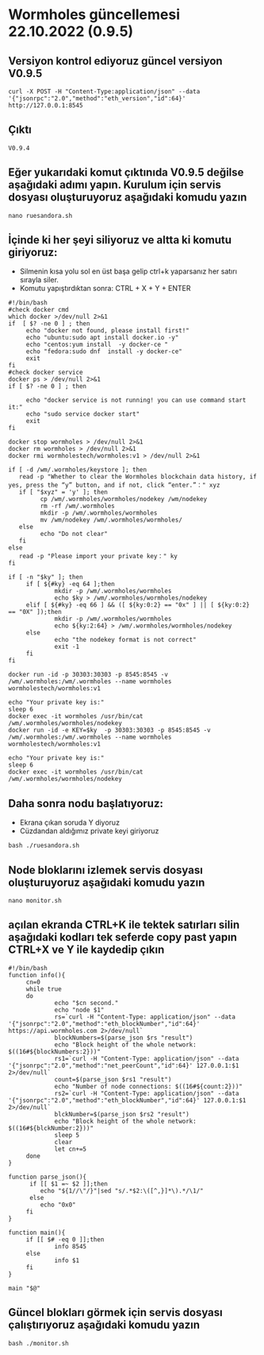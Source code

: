 # Wormholes güncellemesi 22.10.2022 (0.9.5)


## Versiyon kontrol ediyoruz güncel versiyon V0.9.5
```
curl -X POST -H "Content-Type:application/json" --data '{"jsonrpc":"2.0","method":"eth_version","id":64}' http://127.0.0.1:8545
```

## Çıktı
```
V0.9.4
```

## Eğer yukarıdaki komut çıktınıda  V0.9.5 değilse aşağıdaki adımı yapın. Kurulum için servis dosyası oluşturuyoruz aşağıdaki komudu yazın
```
nano ruesandora.sh
```

## İçinde ki her şeyi siliyoruz ve altta ki komutu giriyoruz:

* Silmenin kısa yolu sol en üst başa gelip ctrl+k yaparsanız her satırı sırayla siler.
* Komutu yapıştırdıktan sonra: CTRL +  X + Y + ENTER

```
#!/bin/bash
#check docker cmd
which docker >/dev/null 2>&1
if  [ $? -ne 0 ] ; then
     echo "docker not found, please install first!"
     echo "ubuntu:sudo apt install docker.io -y"
     echo "centos:yum install  -y docker-ce "
     echo "fedora:sudo dnf  install -y docker-ce"
     exit
fi
#check docker service
docker ps > /dev/null 2>&1
if [ $? -ne 0 ] ; then

     echo "docker service is not running! you can use command start it:"
     echo "sudo service docker start"
     exit
fi

docker stop wormholes > /dev/null 2>&1
docker rm wormholes > /dev/null 2>&1
docker rmi wormholestech/wormholes:v1 > /dev/null 2>&1

if [ -d /wm/.wormholes/keystore ]; then
   read -p "Whether to clear the Wormholes blockchain data history, if yes, press the “y” button, and if not, click “enter.”：" xyz
   if [ "$xyz" = 'y' ]; then
         cp /wm/.wormholes/wormholes/nodekey /wm/nodekey
         rm -rf /wm/.wormholes
         mkdir -p /wm/.wormholes/wormholes
         mv /wm/nodekey /wm/.wormholes/wormholes/
   else
         echo "Do not clear"
   fi
else
   read -p "Please import your private key：" ky
fi

if [ -n "$ky" ]; then
     if [ ${#ky} -eq 64 ];then
             mkdir -p /wm/.wormholes/wormholes
             echo $ky > /wm/.wormholes/wormholes/nodekey
     elif [ ${#ky} -eq 66 ] && ([ ${ky:0:2} == "0x" ] || [ ${ky:0:2} == "0X" ]);then
             mkdir -p /wm/.wormholes/wormholes
             echo ${ky:2:64} > /wm/.wormholes/wormholes/nodekey
     else
             echo "the nodekey format is not correct"
             exit -1
     fi
fi

docker run -id -p 30303:30303 -p 8545:8545 -v /wm/.wormholes:/wm/.wormholes --name wormholes wormholestech/wormholes:v1

echo "Your private key is:"
sleep 6
docker exec -it wormholes /usr/bin/cat /wm/.wormholes/wormholes/nodekey
docker run -id -e KEY=$ky  -p 30303:30303 -p 8545:8545 -v /wm/.wormholes:/wm/.wormholes --name wormholes wormholestech/wormholes:v1

echo "Your private key is:"
sleep 6
docker exec -it wormholes /usr/bin/cat /wm/.wormholes/wormholes/nodekey

```

## Daha sonra nodu  başlatıyoruz:

* Ekrana çıkan soruda Y diyoruz
* Cüzdandan aldığımız private keyi giriyoruz

```
bash ./ruesandora.sh
```


## Node bloklarını izlemek servis dosyası oluşturuyoruz aşağıdaki komudu yazın 
```
nano monitor.sh 
```

## açılan ekranda CTRL+K ile tektek satırları silin aşağıdaki kodları tek seferde copy past yapın CTRL+X ve Y ile kaydedip çıkın
```
#!/bin/bash
function info(){
     cn=0
     while true
     do
             echo "$cn second."
             echo "node $1"
             rs=`curl -H "Content-Type: application/json" --data '{"jsonrpc":"2.0","method":"eth_blockNumber","id":64}' https://api.wormholes.com 2>/dev/null`
             blockNumbers=$(parse_json $rs "result")
             echo "Block height of the whole network: $((16#${blockNumbers:2}))"
             rs1=`curl -H "Content-Type: application/json" --data '{"jsonrpc":"2.0","method":"net_peerCount","id":64}' 127.0.0.1:$1 2>/dev/null`
             count=$(parse_json $rs1 "result")
             echo "Number of node connections: $((16#${count:2}))"
             rs2=`curl -H "Content-Type: application/json" --data '{"jsonrpc":"2.0","method":"eth_blockNumber","id":64}' 127.0.0.1:$1 2>/dev/null`
             blckNumber=$(parse_json $rs2 "result")
             echo "Block height of the whole network: $((16#${blckNumber:2}))"
             sleep 5
             clear
             let cn+=5
     done
}

function parse_json(){
      if [[ $1 =~ $2 ]];then
         echo "${1//\"/}"|sed "s/.*$2:\([^,}]*\).*/\1/"
      else
         echo "0x0"
     fi
}

function main(){
     if [[ $# -eq 0 ]];then
             info 8545
     else
             info $1
     fi
}

main "$@"
```

## Güncel blokları görmek için servis dosyası çalıştırıyoruz aşağıdaki komudu yazın 
```
bash ./monitor.sh
```
